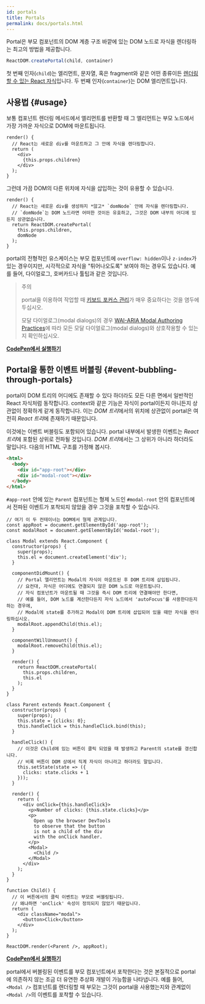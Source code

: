 ```yaml
---
id: portals
title: Portals
permalink: docs/portals.html
---
```


Portal은 부모 컴포넌트의 DOM 계층 구조 바깥에 있는 DOM 노드로 자식을 렌더링하는 최고의 방법을 제공합니다.

```js
ReactDOM.createPortal(child, container)
```

첫 번째 인자(`child`)는 엘리먼트, 문자열, 혹은 fragment와 같은 어떤 종류이든 [렌더링할 수 있는 React 자식](/docs/react-component.html#render)입니다. 두 번째 인자(`container`)는 DOM 엘리먼트입니다.

## 사용법 {#usage}

보통 컴포넌트 렌더링 메서드에서 엘리먼트를 반환할 때 그 엘리먼트는 부모 노드에서 가장 가까운 자식으로 DOM에 마운트됩니다.

```js{4,6}
render() {
  // React는 새로운 div를 마운트하고 그 안에 자식을 렌더링합니다.
  return (
    <div>
      {this.props.children}
    </div>
  );
}
```

그런데 가끔 DOM의 다른 위치에 자식을 삽입하는 것이 유용할 수 있습니다.

```js{6}
render() {
  // React는 새로운 div를 생성하지 *않고* `domNode` 안에 자식을 렌더링합니다.
  // `domNode`는 DOM 노드라면 어떠한 것이든 유효하고, 그것은 DOM 내부의 어디에 있든지 상관없습니다.
  return ReactDOM.createPortal(
    this.props.children,
    domNode
  );
}
```

portal의 전형적인 유스케이스는 부모 컴포넌트에 `overflow: hidden`이나 `z-index`가 있는 경우이지만, 시각적으로 자식을 "튀어나오도록" 보여야 하는 경우도 있습니다. 예를 들어, 다이얼로그, 호버카드나 툴팁과 같은 것입니다.

>주의
>
> portal을 이용하여 작업할 때 [키보드 포커스 관리](/docs/accessibility.html#programmatically-managing-focus)가 매우 중요하다는 것을 염두에 두십시오.
>
> 모달 다이얼로그(modal dialogs)의 경우 [WAI-ARIA Modal Authoring Practices](https://www.w3.org/TR/wai-aria-practices-1.1/#dialog_modal)에 따라 모든 모달 다이얼로그(modal dialogs)와 상호작용할 수 있는지 확인하십시오.

[**CodePen에서 실행하기**](https://codepen.io/gaearon/pen/yzMaBd)

## Portal을 통한 이벤트 버블링 {#event-bubbling-through-portals}

portal이 DOM 트리의 어디에도 존재할 수 있다 하더라도 모든 다른 면에서 일반적인 React 자식처럼 동작합니다. context와 같은 기능은 자식이 portal이든지 아니든지 상관없이 정확하게 같게 동작합니다. 이는 *DOM 트리*에서의 위치에 상관없이 portal은 여전히 *React 트리*에 존재하기 때문입니다.

이것에는 이벤트 버블링도 포함되어 있습니다. portal 내부에서 발생한 이벤트는 *React 트리*에 포함된 상위로 전파될 것입니다. *DOM 트리*에서는 그 상위가 아니라 하더라도 말입니다. 다음의 HTML 구조를 가정해 봅시다.

```html
<html>
  <body>
    <div id="app-root"></div>
    <div id="modal-root"></div>
  </body>
</html>
```

`#app-root` 안에 있는 `Parent` 컴포넌트는 형제 노드인 `#modal-root` 안의 컴포넌트에서 전파된 이벤트가 포착되지 않았을 경우 그것을 포착할 수 있습니다.

```js{28-31,42-49,53,61-63,70-71,74}
// 여기 이 두 컨테이너는 DOM에서 형제 관계입니다.
const appRoot = document.getElementById('app-root');
const modalRoot = document.getElementById('modal-root');

class Modal extends React.Component {
  constructor(props) {
    super(props);
    this.el = document.createElement('div');
  }

  componentDidMount() {
    // Portal 엘리먼트는 Modal의 자식이 마운트된 후 DOM 트리에 삽입됩니다.
    // 요컨대, 자식은 어디에도 연결되지 않은 DOM 노드로 마운트됩니다.
    // 자식 컴포넌트가 마운트될 때 그것을 즉시 DOM 트리에 연결해야만 한다면,
    // 예를 들어, DOM 노드를 계산한다든지 자식 노드에서 'autoFocus'를 사용한다든지 하는 경우에,
    // Modal에 state를 추가하고 Modal이 DOM 트리에 삽입되어 있을 때만 자식을 렌더링하십시오.
    modalRoot.appendChild(this.el);
  }

  componentWillUnmount() {
    modalRoot.removeChild(this.el);
  }

  render() {
    return ReactDOM.createPortal(
      this.props.children,
      this.el
    );
  }
}

class Parent extends React.Component {
  constructor(props) {
    super(props);
    this.state = {clicks: 0};
    this.handleClick = this.handleClick.bind(this);
  }

  handleClick() {
    // 이것은 Child에 있는 버튼이 클릭 되었을 때 발생하고 Parent의 state를 갱신합니다.
    // 비록 버튼이 DOM 상에서 직계 자식이 아니라고 하더라도 말입니다.
    this.setState(state => ({
      clicks: state.clicks + 1
    }));
  }

  render() {
    return (
      <div onClick={this.handleClick}>
        <p>Number of clicks: {this.state.clicks}</p>
        <p>
          Open up the browser DevTools
          to observe that the button
          is not a child of the div
          with the onClick handler.
        </p>
        <Modal>
          <Child />
        </Modal>
      </div>
    );
  }
}

function Child() {
  // 이 버튼에서의 클릭 이벤트는 부모로 버블링됩니다.
  // 왜냐하면 'onClick' 속성이 정의되지 않았기 때문입니다.
  return (
    <div className="modal">
      <button>Click</button>
    </div>
  );
}

ReactDOM.render(<Parent />, appRoot);
```

[**CodePen에서 실행하기**](https://codepen.io/gaearon/pen/jGBWpE)

portal에서 버블링된 이벤트를 부모 컴포넌트에서 포착한다는 것은 본질적으로 portal에 의존하지 않는 조금 더 유연한 추상화 개발이 가능함을 나타냅니다.
예를 들어, `<Modal />` 컴포넌트를 렌더링할 때 부모는 그것이 portal을 사용했는지와 관계없이 `<Modal />`의 이벤트를 포착할 수 있습니다.
